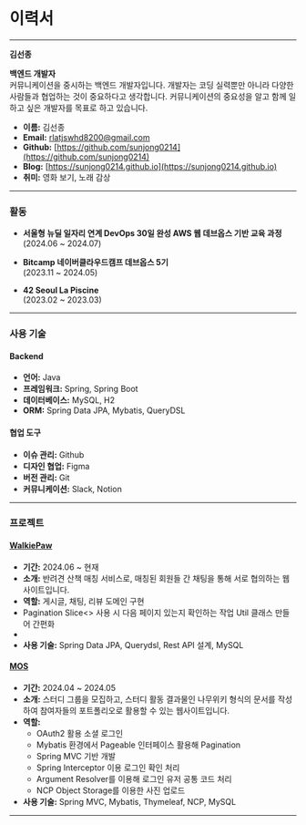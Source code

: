 # 이력서

---

**김선종**

**백엔드 개발자**  
커뮤니케이션을 중시하는 백엔드 개발자입니다. 개발자는 코딩 실력뿐만 아니라 다양한 사람들과 협업하는 것이 중요하다고 생각합니다. 커뮤니케이션의 중요성을 알고 함께 일하고 싶은 개발자를 목표로 하고 있습니다.

- **이름:** 김선종
- **Email:** rlatjswhd8200@gmail.com
- **Github:** [https://github.com/sunjong0214](https://github.com/sunjong0214)
- **Blog:** [https://sunjong0214.github.io](https://sunjong0214.github.io)
- **취미:** 영화 보기, 노래 감상

---

### 활동

- **서울형 뉴딜 일자리 연계 DevOps 30일 완성 AWS 웹 데브옵스 기반 교육 과정**  
  (2024.06 ~ 2024.07)

- **Bitcamp 네이버클라우드캠프 데브옵스 5기**  
  (2023.11 ~ 2024.05)

- **42 Seoul La Piscine**  
  (2023.02 ~ 2023.03)

---

### 사용 기술

#### Backend
- **언어:** Java
- **프레임워크:** Spring, Spring Boot
- **데이터베이스:** MySQL, H2
- **ORM:** Spring Data JPA, Mybatis, QueryDSL

#### 협업 도구
- **이슈 관리:** Github
- **디자인 협업:** Figma
- **버전 관리:** Git
- **커뮤니케이션:** Slack, Notion

---

### 프로젝트

#### [WalkiePaw](https://github.com/WalkiePaw/walkie-paw)
- **기간:** 2024.06 ~ 현재
- **소개:** 반려견 산책 매칭 서비스로, 매칭된 회원들 간 채팅을 통해 서로 협의하는 웹사이트입니다.
- **역할:** 게시글, 채팅, 리뷰 도메인 구현
 - Pagination Slice<> 사용 시 다음 페이지 있는지 확인하는 작업 Util 클래스 만들어 간편화
 - 
- **사용 기술:** Spring Data JPA, Querydsl, Rest API 설계, MySQL

#### [MOS](https://github.com/bitcamp-teams/mos)
- **기간:** 2024.04 ~ 2024.05
- **소개:** 스터디 그룹을 모집하고, 스터디 활동 결과물인 나무위키 형식의 문서를 작성하여 참여자들의 포트폴리오로 활용할 수 있는 웹사이트입니다.
- **역할:**
  - OAuth2 활용 소셜 로그인
  - Mybatis 환경에서 Pageable 인터페이스 활용해 Pagination
  - Spring MVC 기반 개발
  - Spring Interceptor 이용 로그인 확인 처리
  - Argument Resolver를 이용해 로그인 유저 공통 코드 처리
  - NCP Object Storage를 이용한 사진 업로드
- **사용 기술:** Spring MVC, Mybatis, Thymeleaf, NCP, MySQL

---

